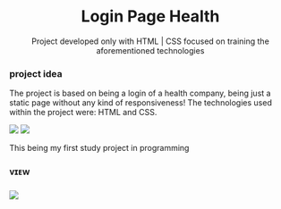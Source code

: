 <h1 align=center>Login Page Health</h1>
<p align=center>Project developed only with HTML | CSS focused on training the aforementioned technologies</p>
<h3>project idea</h3>
<p> The project is based on being a login of a health company, being just a static page without any kind of responsiveness! The technologies used within the project were: HTML and CSS.</p>
<div>
  <img src="https://img.shields.io/badge/html5-%23E34F26.svg?style=for-the-badge&logo=html5&logoColor=white"/>
  <img src="https://img.shields.io/badge/css3-%231572B6.svg?style=for-the-badge&logo=css3&logoColor=white"/>
</div>
<p>This being my first study project in programming</p>
<h3>ᴠɪᴇᴡ<h3>
<img align= center src="https://user-images.githubusercontent.com/92957629/179404048-cd64cccb-a7c9-4431-82f0-f6f9c0fbd89c.PNG">
